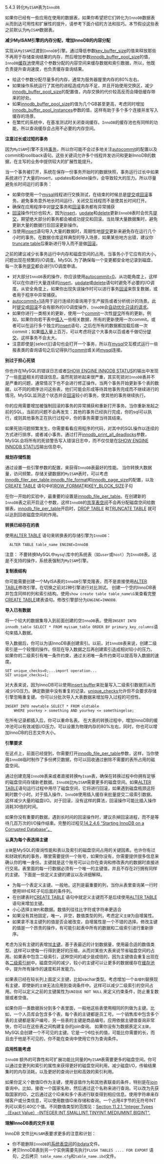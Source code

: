 5.4.3 转化`MyISAM`表为`InnoDB`
	
如果你已经有一些应用在使用的数据表，如果你希望把它们转化为`InnoDB`数据表从而到达可用性和扩展性的提升，请参考下面介绍的方法和技巧。本节假设这些表之前默认为`MyISAM`数据表。

<b>减少MyISAM引擎的内存分配，增加InnoDB的内容分配</b>

实现从`MyISAM`过渡到`InnoDB`引擎。通过降低参数[key_buffer_size][05.01.04]的值来释放那些不再用于存储查询结果的内存，然后增加参数[innodb_buffer_pool_size][14.02.06]的值，`InnoDB`[缓存池](../glossary.md#glos_buffer_pool)使用这个参数分配的内容空间来缓存数据和索引数据，所以，他既负责提升查询速度，也负责缓存查询结果。
	
* 给这个参数分配尽量多的内存，通常为服务器屋里内存的80%左右。
* 如果操作系统运行了其他的进程造成内存不足，并且开始使用交换区，减少[innodb_buffer_pool_size][14.02.06]的配置值，内存交换的代价较高反而会降低缓存带来的好处。
* 如果[innodb_buffer_pool_size][14.02.06]的值为几个GB甚至更高，考虑同时增加[innodb_buffer_pool_instances][14.02.06.01]参数的值，这样有助于多个多个连接并发写入缓存的场景。
* 在繁忙的系统中，在基准测试时关闭查询缓存。`InnoDB`的缓存池也有同样的功能，所以查询缓存会占用不必要的内存空间。

<b>注意过长或过短的事务</b>

因为`MyISAM`引擎不支持[事务](../glossary.md#glos_transaction)，所以你可能不会过多地关注[autocommit][05.01.04.01]的配置以及commit和roollback语句。这些关键词允许多个线程并发访问和更新InnoDB的数据，在主写的业务中提供较大的扩展性能提升。

当一个事务被打开，系统在保存一份事务开始时的数据快照，事务运行过长中如果系统进行了大量的insert，updates和delete操作，会导致较大的压力。所以尽量避免长时间运行的事务：

* 如果你使用一个[mysql][04.05.01]线程进行交换测试，在结束的时候总是[提交][13.03.01]或[回滚][13.03.01]事务。避免事务意外地长时间运行，关闭交互线程而不是使其长时间打开。
* 确保在应用程序中对[提交][13.03.01]事务和[回滚][13.03.01]事务都有异常捕获
* [回滚][13.03.01]操作代价也较大，因为[insert][13.02.05]，[update][13,02.11]和[delete][13.02.02]更新`InnoDB`表时会优先[提交][13.03.01]，期望绝大部分的事务都会被成功提交和回滚。当处理大量数据集时，避免更新大量的数据行后回滚更新操作。
* 当使用[insert][13.02.05]语句导入大量的数据时，周期性地[提交][13.03.01]更新来避免存在运行几个小时的事务。在数据仓库这样典型的导入场景，如果某些地方出错，建议你[truncate table][13.01.33]后重新进行导入而不是做[回滚][13.03.01]。

之前的建议减少长事务运行中内存和磁盘空间的占用。当事务小于它应有的大小，问题出现在频繁的I/O调度。MySQL 为了确保每一个变更都安全地记录到磁盘，每一次事务[提交][13.03.01]都会进行I/O调度申请。

* 对大部分`InnoDB`表的操作，你应该使用[autocommit=0][05.01.04.01]。从功能角度上，这样可以在你进行大量连续的[insert][13.02.05]，[update][13,02.11]或[delete][13.02.02]语句时避免不必要的I/O调度。从安全角度上，如果你出现失误操作时可以进行事务[回滚][13.03.01]来恢复数据，或者用于程序中异常捕获。
* [autocommit=1][05.01.04.01]适用于运行连续的查询用于生产报告或者分析统计的场景。此时[提交][13.03.01]或[回滚][13.03.01]不会有额外的I/O调度操作，`InnoDB`会[自动优化只读的请求][14.02.04.02.03]。
* 如果你进行一类相关的更新，使用一个[commit][13.03.01]一次性[提交][13.03.01]所有的更新。例如，如果你向若干表中[插入][13.02.05]一些相关数据，所有的更新使用一次commit。或者可以在运行多个独立的[insert][13.02.05]语句，之后在所有的数据都加载后做一次commit；如果[插入][13.02.05]量上百万，可以考虑将这个大事务以百或者千做切分[提交][13.02.05]，这样事务不会太大。
* 注意即使是[select][]语句也会打开一个事务，所以在[mysql][04.05.01]交互模式运行一些报表类的查询语句之后记得执行[commit][13.02.05]或关闭[mysql][04.05.01]连接。

<b>别过于担心死锁</b>

你也许在MySQL的错误日志或者[SHOW ENGINE INNODB STATUS][13.07.05.16]的输出中发现了一些[死锁](../glossary.mc#glos_deadlock)相关的错误信息。虽然死锁听起来很严重，其实死锁对`InnoDB`表并不是严重的问题，通常情况下也不会进行修正操作。当两个事务开始更新多个表的数据，以不同的顺序访问这些表，他们可能会形成等待其他事务完成而不继续进行的情况。MySQL监测这个状态并会[回滚][13.03.01]较小的事务，使其他的事务继续执行。

你的应用需要增加被强制回滚的事务的异常捕获和重新打开事务。当你重新发起之前的SQL，当前的问题不会再发生：其他的事务已经执行完成，你的sql可以执行，或则其他事务正在执行过程中，你的事务需要当待其结束。

如果死锁问题频繁发生，你需要看看应用程序的代码，对其中的SQL操作以连续的方式进行排序，或者减小事务。通过打开[innodb_print_all_deadlocks][14.02.06.01]参数，MySQL会将所有的死锁警告写入错误日志中，而不仅仅是在[SHOW ENGINE INNODB STATUS][13.07.05.16]输出信息中。

<b>规划存储性能</b>

通过设置一些引擎参数的配置，来获得`InnoDB`表最好的性能。
当你转换大数据量，访问频繁，存储关键数据的`MyISAM`表时，可以考虑[innodb_filer_per_table][14.02.06.02],[innodb_file_format][14.02.06.03]和[innodb_page_size][14.02.06.04]的配置，以及[CREATE TABLE][13.01.17] 语句中的[ROW_FORMAT][05.04.08]和[KEY_BLOCK_SIZE][05.04.08]子句

在你一开始的实验中，最重要的设置是[innodb_file_per_table][14.02.06.02]。在创建新的`InnoDB`表之前开启这个参数，这样`InnoDB`的[共享表空间](../glossary.md#glos_sys_tablespace)不会再分配磁盘空间给数据表。[innodb_file_per_table][14.02.06.02]开启时，[DROP TABLE][13.01.28] 和[TRUNCATE TABLE][13.01.33] 就可以达到回收磁盘空间的作用。

<b>转换已经存在的表</b>

使用[ALTER TABLE][13.01.07] 语句来转换表的存储引擎为`InnoDB`：
	
	  ALTER TABLE table_name ENGINE=InnoDB
注意：
	不要转换MySQL中`mysql`库中的系统表（如`user`或`host`）为`InnoDB`表。这是不支持的操作，系统表强制为`MyISAM`引擎。

<b> 复制表结构</b>

你可能需要创建一个MyISA表的`InnoDB`引擎克隆表，而不是直接使用[ALTER TABLE][13.01.07]修改引擎。在切换之前对2种引擎进行对比测试。
创建一个空的InnoDB表并包含同样的列和索引结构。使用`show create table table_name\G`来查看完整[CREATE TABLE][13.01.17]建表语句。修改引擎部分为`ENGINE=INNODB`.

<b> 导入已有数据 </b>

将一个较大的数据集导入到前面创建的空`InnoDB`表。使用`INSERT INTO innodb_table SELECT * FROM myisam_table ORDER BY primary_key_columns`语句来插入数据。

导入数据后，你可以为该InnoDB表创建索引。以前，对`InnoDB`表来说，创建二级索引是一个较慢的操作。但现在导入数据之后再创建索引造成相对较小的压力。
如果你的二级索引有唯一条件约束，通过关闭唯一条件约束可以提高导入数据的速度。

	SET unique_checks=0;...import operation...
	SET unique_checks=1;
对大表来说，因为InnoDB可以使用[insert buffer](../glossary.md#glos_insert_buffer)来批量写入二级索引数据页从而减少I/O压力。确定数据中没有重复的记录。[unique_checks][05.01.04.02]允许但不会要求存储引擎忽略重复键。
你可以分批次导入大表数据来增加导入过程的可控性。

	INSERT INTO newtable SELECT * FROM oldtable
		WHERE yourkey > something AND yourkey <= somethingelse;
在所有记录都插入后，你可以重命名表。
在大表的转换过程中，增加InnoDB的缓冲池可以有效减低I/O压力，可以设置为物理内存的80%左右，同时，你也可以增加InnoDB的日志文件大小。

<b>引擎要求</b>

在这点上，前面已经提到，你需要打开[innodb_file_per_table][14.02.06.02]参数，这样，当你使用`InnoDB`临时制作了多份拷贝数据，你可以回收通过删除不需要的表所占用的磁盘空间。

通过创建克隆`InnoDB`表来或者直接转换`MyIsam`表，确保在转换过程中你拥有足够的磁盘空间存储新老数据。`InnoDB`比`MyISAM`需要更多的磁盘空间。如果[ALTER TABLE][13.01.07]语句运行过程中用尽了磁盘空间，它将进行回滚，如果遇到磁盘瓶颈这将耗时数个小时。对于插入操作，`InnoDB`使用插入缓存来批量提交二级索引数据。这样减少大量的磁盘I/O。对于回滚，没有这样的算法，回滚操作可能比插入操作消耗30倍的时间。

如果你没有重要的数据，遇到长时间的回滚操作时，建议杀掉回滚进程，而不是等待几百万次的I/O操作结束。完整的过程见[14.2.4.6 “Starting InnoDB on a Corrupted Database”。][14.02.04.06]

<b> 认真为每个表选择主键</b>

`主键`是MySQL的查询性能和表以及索引的磁盘空间占用的关键因素。也许你有过和财政机构的事务，哪里需要提供一个账号，如果你没有，你需要提供很多信息来确认你的唯一身份。主键就是这个账号可以让你在查询和修改表内的数据时直接进行交易。表里面的每一行数据必须有一个唯一的主键值，并且不存在2行拥有同样的主键。
下面是一些定义主键的建议以及详细解释。

* 为每一个表定义主键。一般地，这列是最重要的列，当你从表里查询某一行时使用WHERE子句后面的条件列。
* 在创建表时[CREATE TABLE][13.01.17] 语句中就定义主键而不是后续使用[ALTER TABLE][13.01.07]语句来增加主键。
* 小心选择`主键列`和数据。数值列往往比字符或字符串更适合
* 如果没有其他固定，唯一，非空，数值类型的列，考虑定义`主键`为自增属性。
* 如果拿不准主键列的值是否会被改变，自增属性是一个不错的选择。修改主键的值是一个昂贵的操作，有可能引起表中所有的数据和二级索引进行重新排序。

考虑为没有主键的表增加[主键](../glossary.md#glos_primary_key)。基于表最近的计划数据量，使用最合适的数值类型。这样可以使每一行得到更好的压缩，从而对某些大表来说节省磁盘空间的占用。如果表中包含二级索引，这种空间的减少是成倍的，因为主键值会重复出现在各[二级索引树](../glossary.md#glos_secondary_indexes)中。磁盘空间的减少，较小的主键可以让更多的数据缓存在[缓存池](../glossary.md#glos_buffer_pool)中，提升所有操作的速度和并发能力。

如果表已经在较长列上面定义主键，比如vachar类型。考虑增加一个`自增列`替换现有主键，即使新的`主键`无法应用到查询条件中。这样可以减少二级索引的空间占用。你可以定义之前的主键属性为`UNIQUE NOT NULL` 来定义约束条件，防止重复数据或者空值。

如果你将一类数据拆分到多个表里面，一般地这些表使用相同的列做为主键。比如，一个人员库会包含多个表，每个表的主键都是员工号。一个销售库中包含多个表的主键都是客户编号，另一些表的主键是商品编号。应用依据主键值查询非常快，你可以在这些表之间构建复杂的join查询。
如果你没有为数据表定义`主键`，MySQL会创建一个不可见的主键。它是一个6位长的值，可能比你需要的长，而且由于他是不可见的，你不能在查询中使用它作为查询条件。

<b>应用性能考虑</b>

`InnoDB` 额外的可靠性和可扩展功能比同量的`MyISAM`表需要更多的磁盘空间。你可以通过变更列和索引的属性来获得更好的磁盘空间利用，减少磁盘I/O，传输结果集时的内存消耗，以及更好的查询计划和高效的索引利用。

如果你定义个数值ID作为主键，使用该值作为和其他表联查的条件，特别是在[join](../glossary.md#glos_join)查询中。比如，接收一个国家名称，然后通过这个名称来进行查询。可以改为先获取国家的ID，之后通过这个ID来和多个表进行联查得到相应信息。使用字符串来存储客户或分类信息，可以使用数值ID来存储和查询。一个占用4字节的无符号INT列可以索引40亿个值。不同数值类型的范围见：[Section 11.2.1 “Integer Types（Exact Value）-INTEGER,INT,SMALLINT,TINYINT,MEDIUMINT,BIGINT”.](../Chapter_11/11.02.01_Integer_Types_Exact_Value_INTEGER_INT_SMALLINT_TINYINT_MEDIUMINT_BIGINT.md)

<b>理解InnoDB表的文件关联</b>

InnoDB 文件比`MiSAM`表要求更多的注意和计划：

* 你不能删除`InnoDB`的[系统表空间](../glossary.md#glos_sys_tablespace)的[ibdata](../glossary.md#glos_ibdata_files)文件。
* 拷贝InnoDB表到另一个实例需要先执行`FLUSH TABLES .... FOR EXPORT` 语句，之后拷贝` table_name.cfg`和`table_name.ibd`文件。

[05.01.04]:(../Chapter_05/05.01.04_Server_System_Variables.md#key_buffer_size)
[05.01.04.01]:(../Chapter_05/05.01.04_Server_System_Variables.md#autocommit)
[05.01.04.02]:(../Chapter_05/05.01.04_Server_System_Variables.md#unique_checks)


[14.02.06]:(../Chapter_14/14.02.06_InnoDB_Startup_Options_and_System_Variables.md#innodb_buffer_pool_size)
[14.02.06.01]:(../Chapter_14/14.02.06_InnoDB_Startup_Options_and_System_Variables.md#innodb_buffer_pool_instance)
[14.02.06.02]:(../Chapter_14/14.02.06_InnoDB_Startup_Options_and_System_Variables.md#innodb_file_per_table)
[14.02.06.03]:(../Chapter_14/14.02.06_InnoDB_Startup_Options_and_System_Variables.md#innodb_file_format)
[14.02.06.04]:(../Chapter_14/14.02.06_InnoDB_Startup_Options_and_System_Variables.md#innodb_page_size)

[04.05.01]:(../Chapter_04/04.05.01_mysql_The_MySQL_Command-Line_Tool.md)
[13.03.01]:(../Chapter_13/13.03.01_START_TRANSACTION_COMMIT_and_ROLLBACK_Syntax.md)
[13.02.05]:(../Chapter_13/13.02.05_INSERT_Syntax.md)
[13,02.11]:(../Chapter_13/13.02.11_UPDATE_Syntax.md)
[13.02.02]:(../Chapter_13/13.02.02_DELETE_Syntax.md)
[13.02.09]:(../Chapter_13/13.02.09_SELECT_Syntax.md)
[13.01.07]:(../Chapter_13/13.01.07_ALTER_TABLE_Syntax.md)
[13.01.17]:(../Chapter_13/13.01.17_CREATE_TABLE_Syntax.md)

[13.01.33]:(../Chapter_13/13.01.33_TRUNCATE_TABLE_Syntax.md)
[13.01.28]:(../Chapter_13/13.01.33_13.01.28_DROP_TABLE_Syntax.md)

[14.02.04.02.03]:(../Chapter_14/14.02.04_InnoDB_Performance_Tuning_and_Troubleshooting.md#14.02.04.02.03)
[13.07.05.16]:(../Chapter_13/13.07.05_SHOW_Syntax.md#13.07.05.16)
[05.04.08]:(../Chapter_05/05.04.08_How_InnoDB_Stores_Variable-Length_Columns.md)

[14.02.04.06]:(;;/Chapter_14/14.02.04_InnoDB_Performance_Tuning_and_Troubleshooting.md#14.02.04.06)
[14.02.06.01]:(../Chapter_14/14.02.06_InnoDB_Startup_Options_and_System_Variables.md#innodb_print_all_deadlocks)

